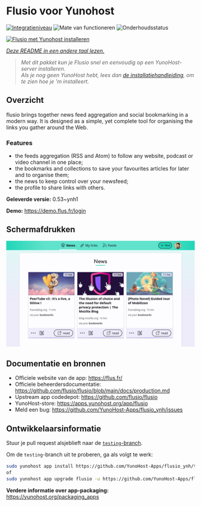 <!--
NB: Deze README is automatisch gegenereerd door <https://github.com/YunoHost/apps/tree/master/tools/readme_generator>
Hij mag NIET handmatig aangepast worden.
-->

# Flusio voor Yunohost

[![Integratieniveau](https://dash.yunohost.org/integration/flusio.svg)](https://ci-apps.yunohost.org/ci/apps/flusio/) ![Mate van functioneren](https://ci-apps.yunohost.org/ci/badges/flusio.status.svg) ![Onderhoudsstatus](https://ci-apps.yunohost.org/ci/badges/flusio.maintain.svg)

[![Flusio met Yunohost installeren](https://install-app.yunohost.org/install-with-yunohost.svg)](https://install-app.yunohost.org/?app=flusio)

*[Deze README in een andere taal lezen.](./ALL_README.md)*

> *Met dit pakket kun je Flusio snel en eenvoudig op een YunoHost-server installeren.*  
> *Als je nog geen YunoHost hebt, lees dan [de installatiehandleiding](https://yunohost.org/install), om te zien hoe je 'm installeert.*

## Overzicht

flusio brings together news feed aggregation and social bookmarking in a modern way. It is designed as a simple, yet complete tool for organising the links you gather around the Web.

### Features

- the feeds aggregation (RSS and Atom) to follow any website, podcast or video channel in one place;
- the bookmarks and collections to save your favourites articles for later and to organise them;
- the news to keep control over your newsfeed;
- the profile to share links with others.

**Geleverde versie:** 0.53~ynh1

**Demo:** <https://demo.flus.fr/login>

## Schermafdrukken

![Schermafdrukken van Flusio](./doc/screenshots/screenshot.jpg)

## Documentatie en bronnen

- Officiele website van de app: <https://flus.fr/>
- Officiele beheerdersdocumentatie: <https://github.com/flusio/flusio/blob/main/docs/production.md>
- Upstream app codedepot: <https://github.com/flusio/flusio>
- YunoHost-store: <https://apps.yunohost.org/app/flusio>
- Meld een bug: <https://github.com/YunoHost-Apps/flusio_ynh/issues>

## Ontwikkelaarsinformatie

Stuur je pull request alsjeblieft naar de [`testing`-branch](https://github.com/YunoHost-Apps/flusio_ynh/tree/testing).

Om de `testing`-branch uit te proberen, ga als volgt te werk:

```bash
sudo yunohost app install https://github.com/YunoHost-Apps/flusio_ynh/tree/testing --debug
of
sudo yunohost app upgrade flusio -u https://github.com/YunoHost-Apps/flusio_ynh/tree/testing --debug
```

**Verdere informatie over app-packaging:** <https://yunohost.org/packaging_apps>
